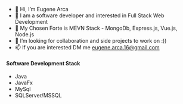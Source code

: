 - 👋 Hi, I’m Eugene Arca
- 👀 I am a software developer and interested in Full Stack Web Development
- 🌱 My Chosen Forte is MEVN Stack - MongoDb, Express.js, Vue.js, Node.js
- 💞️ I’m looking for collaboration and side projects to work on :))
- 📫 If you are interested DM me eugene.arca.16@gmail.com
#### Software Development Stack
* Java
* JavaFx
* MySql
* SQLServer/MSSQL
<!---
GudsEugene/GudsEugene is a ✨ special ✨ repository because its `README.md` (this file) appears on your GitHub profile.
You can click the Preview link to take a look at your changes.
--->
